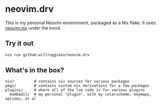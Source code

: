 # neovim.drv

This is my personal Neovim environment, packaged as a Nix flake.
It uses [neovim.nix] under the hood.

## Try it out

```sh
nix run github:willruggiano/neovim.drv
```

## What's in the box?

```
nix/         # contains niv sources for various packages
pkgs/        # contains custom nix derivations for a few packages
plugins/     # where all of the lua code is for various plugins
  bombadil/  # my personal "plugin", with my colorscheme, keymaps, options, et al
```

[neovim.nix]: https://github.com/willruggiano/neovim.nix
